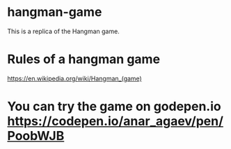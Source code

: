 # hangman-game
This is a replica of the Hangman game.

# Rules of a hangman game
https://en.wikipedia.org/wiki/Hangman_(game)

# You can try the game on godepen.io https://codepen.io/anar_agaev/pen/PoobWJB
